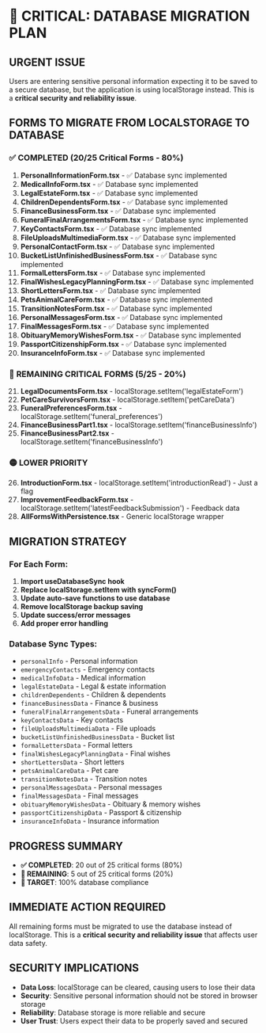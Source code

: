 # 🚨 CRITICAL: DATABASE MIGRATION PLAN

## **URGENT ISSUE**
Users are entering sensitive personal information expecting it to be saved to a secure database, but the application is using localStorage instead. This is a **critical security and reliability issue**.

## **FORMS TO MIGRATE FROM LOCALSTORAGE TO DATABASE**

### ✅ **COMPLETED (20/25 Critical Forms - 80%)**
1. **PersonalInformationForm.tsx** - ✅ Database sync implemented
2. **MedicalInfoForm.tsx** - ✅ Database sync implemented  
3. **LegalEstateForm.tsx** - ✅ Database sync implemented
4. **ChildrenDependentsForm.tsx** - ✅ Database sync implemented
5. **FinanceBusinessForm.tsx** - ✅ Database sync implemented
6. **FuneralFinalArrangementsForm.tsx** - ✅ Database sync implemented
7. **KeyContactsForm.tsx** - ✅ Database sync implemented
8. **FileUploadsMultimediaForm.tsx** - ✅ Database sync implemented
9. **PersonalContactForm.tsx** - ✅ Database sync implemented
10. **BucketListUnfinishedBusinessForm.tsx** - ✅ Database sync implemented
11. **FormalLettersForm.tsx** - ✅ Database sync implemented
12. **FinalWishesLegacyPlanningForm.tsx** - ✅ Database sync implemented
13. **ShortLettersForm.tsx** - ✅ Database sync implemented
14. **PetsAnimalCareForm.tsx** - ✅ Database sync implemented
15. **TransitionNotesForm.tsx** - ✅ Database sync implemented
16. **PersonalMessagesForm.tsx** - ✅ Database sync implemented
17. **FinalMessagesForm.tsx** - ✅ Database sync implemented
18. **ObituaryMemoryWishesForm.tsx** - ✅ Database sync implemented
19. **PassportCitizenshipForm.tsx** - ✅ Database sync implemented
20. **InsuranceInfoForm.tsx** - ✅ Database sync implemented

### 🔴 **REMAINING CRITICAL FORMS (5/25 - 20%)**
21. **LegalDocumentsForm.tsx** - localStorage.setItem('legalEstateForm')
22. **PetCareSurvivorsForm.tsx** - localStorage.setItem('petCareData')
23. **FuneralPreferencesForm.tsx** - localStorage.setItem('funeral_preferences')
24. **FinanceBusinessPart1.tsx** - localStorage.setItem('financeBusinessInfo')
25. **FinanceBusinessPart2.tsx** - localStorage.setItem('financeBusinessInfo')

### 🟡 **LOWER PRIORITY**
26. **IntroductionForm.tsx** - localStorage.setItem('introductionRead') - Just a flag
27. **ImprovementFeedbackForm.tsx** - localStorage.setItem('latestFeedbackSubmission') - Feedback data
28. **AllFormsWithPersistence.tsx** - Generic localStorage wrapper

## **MIGRATION STRATEGY**

### **For Each Form:**
1. **Import useDatabaseSync hook**
2. **Replace localStorage.setItem with syncForm()**
3. **Update auto-save functions to use database**
4. **Remove localStorage backup saving**
5. **Update success/error messages**
6. **Add proper error handling**

### **Database Sync Types:**
- `personalInfo` - Personal information
- `emergencyContacts` - Emergency contacts
- `medicalInfoData` - Medical information
- `legalEstateData` - Legal & estate information
- `childrenDependents` - Children & dependents
- `financeBusinessData` - Finance & business
- `funeralFinalArrangementsData` - Funeral arrangements
- `keyContactsData` - Key contacts
- `fileUploadsMultimediaData` - File uploads
- `bucketListUnfinishedBusinessData` - Bucket list
- `formalLettersData` - Formal letters
- `finalWishesLegacyPlanningData` - Final wishes
- `shortLettersData` - Short letters
- `petsAnimalCareData` - Pet care
- `transitionNotesData` - Transition notes
- `personalMessagesData` - Personal messages
- `finalMessagesData` - Final messages
- `obituaryMemoryWishesData` - Obituary & memory wishes
- `passportCitizenshipData` - Passport & citizenship
- `insuranceInfoData` - Insurance information

## **PROGRESS SUMMARY**
- **✅ COMPLETED**: 20 out of 25 critical forms (80%)
- **🔴 REMAINING**: 5 out of 25 critical forms (20%)
- **🎯 TARGET**: 100% database compliance

## **IMMEDIATE ACTION REQUIRED**
All remaining forms must be migrated to use the database instead of localStorage. This is a **critical security and reliability issue** that affects user data safety.

## **SECURITY IMPLICATIONS**
- **Data Loss**: localStorage can be cleared, causing users to lose their data
- **Security**: Sensitive personal information should not be stored in browser storage
- **Reliability**: Database storage is more reliable and secure
- **User Trust**: Users expect their data to be properly saved and secured
